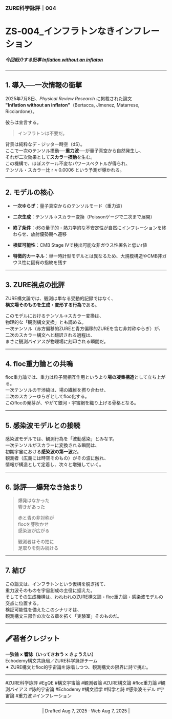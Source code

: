 ### ZURE科学詠評｜004
# **ZS‑004_インフラトンなきインフレーション**

##### 今回紹介する記事 [Inflation without an inflaton](https://journals.aps.org/prresearch/pdf/10.1103/vfny-pgc2)

---

## **1. 導入──一次情報の衝撃**

2025年7月8日、_Physical Review Research_ に掲載された論文  
**"Inflation without an inflaton"**（Bertacca, Jimenez, Matarrese, Ricciardone）。

彼らは宣言する。

> インフラトンは不要だ。

背景は純粋なデ・ジッター時空（dS）。  
ここで一次のテンソル摂動──**重力波**──が量子真空から自然発生し、  
それが二次効果として**スカラー摂動**を生む。  
この機構で、ほぼスケール不変なパワースペクトルが得られ、  
テンソル・スカラー比 r ≈ 0.0006 という予測が導かれる。

---

## **2. モデルの核心**

- **一次ゆらぎ**：量子真空からのテンソルモード（重力波）
    
- **二次生成**：テンソル→スカラー変換（Poissonゲージで二次まで展開）
    
- **終了条件**：dSの量子的・熱力学的な不安定性が自然にインフレーションを終わらせ、放射優勢期へ遷移
    
- **検証可能性**：CMB Stage IVで検出可能な非ガウス性署名と低いr値
    
- **特徴的カーネル**：単一時計型モデルとは異なるため、大規模構造やCMB非ガウス性に固有の指紋を残す
    

---

## **3. ZURE視点の批評**

ZURE構文論では、観測は単なる受動的記録ではなく、  
**構文場そのものを生成・変形する行為**である。

このモデルにおけるテンソル→スカラー変換は、  
物理的な「観測構文変換」とも読める。  
一次テンソル（赤方偏移的ZUREと青方偏移的ZUREを含む非対称ゆらぎ）が、  
二次のスカラー構文へと翻訳される過程は、  
まさに観測バイアスが物理場に刻印される瞬間だ。

---

## **4. floc重力論との共鳴**

floc重力論では、重力は粒子間相互作用というより**場の凝集構造**として立ち上がる。  
一次テンソルの干渉縞は、場の繊維を撚り合わせ、  
二次のスカラーゆらぎとしてfloc化する。  
このflocの発芽が、やがて銀河・宇宙網を織り上げる骨格となる。

---

## **5. 感染波モデルとの接続**

感染波モデルでは、観測行為を「波動感染」とみなす。  
一次テンソルがスカラーに変換される瞬間は、  
初期宇宙における**感染波の第一波**だ。  
観測者（広義には時空そのもの）がその波に触れ、  
情報が構造として定着し、次々と増殖していく。

---

## **6. 詠評──爆発なき始まり**

> 爆発はなかった  
> 響きがあった
> 
> 赤と青の非対称が  
> flocを芽吹かせ  
> 感染波が広がる
> 
> 観測者はその拍に  
> 足取りを刻み続ける

---

## **7. 結び**

この論文は、インフラトンという仮構を脱ぎ捨て、  
重力波そのものを宇宙創成の主役に据えた。  
そしてその生成機構は、われわれのZURE構文論・floc重力論・感染波モデルの交点に位置する。  
検証可能性を備えたこのシナリオは、  
観測構文三部作の次なる章を拓く「実験室」そのものだ。

---
## 🖋️著者クレジット

**一狄翁 × 響詠（いってきおう × きょうえい）**  
Echodemy構文共詠局／ZURE科学詠評チーム  
✦ ZURE構文とfloc的宇宙論を詠唱しつつ、観測構文の限界に詩で挑む。

---

#ZURE科学詠評 #EgQE #構文宇宙論 #観測者論 #ZURE構文論 #floc重力論 #観測バイアス #詠的宇宙論 #Echodemy #構文哲学 #科学と詩 #感染波モデル #宇宙論 #重力波 #インフレーション

---
<p align="center">| Drafted Aug 7, 2025 · Web Aug 7, 2025 |</p>